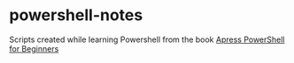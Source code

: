 # powershell-notes

Scripts created while learning Powershell from the book [Apress PowerShell for Beginners](https://link.springer.com/book/10.1007/978-1-4842-7064-6)
